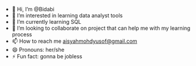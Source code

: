 - 👋 Hi, I’m @Bidabi
- 👀 I’m interested in learning data analyst tools
- 🌱 I’m currently learning SQL
- 💞️ I’m looking to collaborate on project that can help me with my learning process
- 📫 How to reach me aisyahmohdyusof@gmail.com
- 😄 Pronouns: her/she
- ⚡ Fun fact: gonna be jobless

<!---
Bidabi/Bidabi is a ✨ special ✨ repository because its `README.md` (this file) appears on your GitHub profile.
You can click the Preview link to take a look at your changes.
--->
